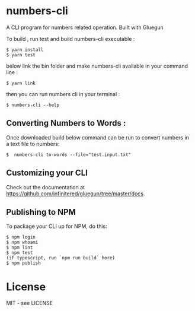 # numbers-cli

A CLI program for numbers related operation. Built with Gluegun

To build , run test and build numbers-cli executable :
```shell
$ yarn install
$ yarn test
```
below link the bin folder and make numbers-cli available in your command line :

```shell
$ yarn link
```

then you can run numbers cli in your terminal :

```shell
$ numbers-cli --help
```

## Converting Numbers to Words :

Once downloaded build below command can be run to convert numbers in a text file to numbers:

```shell
$  numbers-cli to-words --file="test.input.txt"
```

## Customizing your CLI

Check out the documentation at https://github.com/infinitered/gluegun/tree/master/docs.

## Publishing to NPM

To package your CLI up for NPM, do this:

```shell
$ npm login
$ npm whoami
$ npm lint
$ npm test
(if typescript, run `npm run build` here)
$ npm publish
```

# License

MIT - see LICENSE

